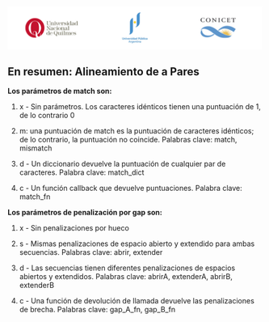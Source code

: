 <img src="../../../img/encabezado_git.png"> 

## En resumen: Alineamiento de a Pares

**Los parámetros de match son:**

1. x - Sin parámetros. Los caracteres idénticos tienen una puntuación de 1, de lo contrario 0

2. m: una puntuación de match es la puntuación de caracteres idénticos; de lo contrario, la puntuación no coincide. Palabras clave: match, mismatch

3. d - Un diccionario devuelve la puntuación de cualquier par de caracteres. Palabra clave: match_dict

4. c - Un función callback que devuelve puntuaciones. Palabra clave: match_fn

**Los parámetros de penalización por gap son:**

1. x - Sin penalizaciones por hueco

2. s - Mismas penalizaciones de espacio abierto y extendido para ambas secuencias. Palabras clave: abrir, extender

3. d - Las secuencias tienen diferentes penalizaciones de espacios abiertos y extendidos. Palabras clave: abrirA, extenderA, abrirB, extenderB

4. c - Una función de devolución de llamada devuelve las penalizaciones de brecha. Palabras clave: gap_A_fn, gap_B_fn
